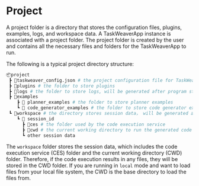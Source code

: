 # Project

A project folder is a directory that stores the configuration files, plugins, examples, logs, and workspace data.
A TaskWeaverApp instance is associated with a project folder. The project folder is created by the user and contains all the necessary files and folders for the TaskWeaverApp to run.

The following is a typical project directory structure:
```bash
📦project
 ┣ 📜taskweaver_config.json # the project configuration file for TaskWeaver
 ┣ 📂plugins # the folder to store plugins
 ┣ 📂logs # the folder to store logs, will be generated after program starts
 ┣ 📂examples
    ┣ 📂 planner_examples # the folder to store planner examples
    ┗ 📂 code_generator_examples # the folder to store code generator examples
 ┗ 📂workspace # the directory stores session data， will be generated after program starts
    ┗ 📂 session_id 
      ┣ 📂ces # the folder used by the code execution service
      ┣ 📂cwd # the current working directory to run the generated code
      ┗ other session data
```

The `workspace` folder stores the session data, which includes the code execution service (CES) folder and the current working directory (CWD) folder.
Therefore, if the code execution results in any files, they will be stored in the CWD folder.
If you are running in `local` mode and want to load files from your local file system, the CWD is the base directory to load the files from.
